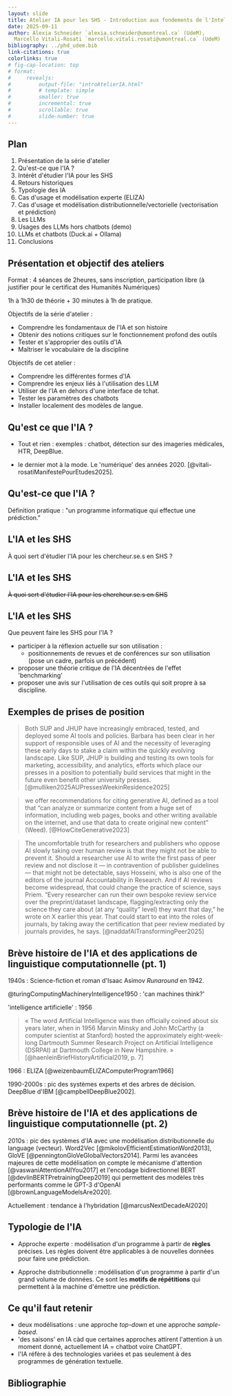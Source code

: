 ```yaml
---
layout: slide
title: Atelier IA pour les SHS - Introduction aux fondements de l'Intelligence Artificielle
date: 2025-09-11
author: Alexia Schneider `alexia.schneider@umontreal.ca` (UdeM), 
  Marcello Vitali-Rosati `marcello.vitali.rosati@umontreal.ca` (UdeM)
bibliography: ../phd_udem.bib
link-citations: true
colorlinks: true
# fig-cap-location: top
# format:
#     revealjs: 
#         output-file: "introAtelierIA.html" 
#         # template: simple
#         smaller: true
#         incremental: true
#         scrollable: true
#         slide-number: true
---
```


## Plan 

1. Présentation de la série d'atelier 
2. Qu'est-ce que l'IA ? 
3. Intérêt d'étudier l'IA pour les SHS
4. Retours historiques
5. Typologie des IA
6. Cas d'usage et modélisation experte (ELIZA)
7. Cas d'usage et modélisation distributionnelle/vectorielle (vectorisation et prédiction)
8. Les LLMs
9. Usages des LLMs hors chatbots (demo)
10. LLMs et chatbots (Duck.ai + Ollama)
11. Conclusions

## Présentation et objectif des ateliers 

Format : 4 séances de 2heures, sans inscription, participation libre (à justifier pour le certificat des Humanités Numériques)

1h à 1h30 de théorie + 30 minutes à 1h de pratique.

Objectifs de la série d'atelier : 

- Comprendre les fondamentaux de l'IA et son histoire
- Obtenir des notions critiques sur le fonctionnement profond des outils
- Tester et s'approprier des outils d'IA 
- Maîtriser le vocabulaire de la discipline

Objectifs de cet atelier : 

- Comprendre les différentes formes d'IA
- Comprendre les enjeux liés à l'utilisation des LLM
- Utiliser de l'IA en dehors d'une interface de tchat.
- Tester les paramètres des chatbots
- Installer localement des modèles de langue.

## Qu'est ce que l'IA ? 

- Tout et rien : exemples : chatbot, détection sur des imageries médicales, HTR, DeepBlue. 

- le dernier mot à la mode. Le 'numérique' des années 2020. [@vitali-rosatiManifestePourEtudes2025]. 

## Qu'est-ce que l'IA ? 

Définition pratique : "un programme informatique qui effectue une prédiction." 

## L'IA et les SHS

À quoi sert d'étudier l'IA pour les chercheur.se.s en SHS ? 


## L'IA et les SHS

~~À quoi sert d'étudier l'IA pour les chercheur.se.s en SHS~~

## L'IA et les SHS

Que peuvent faire les SHS pour l'IA ? 

- participer à la réflexion actuelle sur son utilisation : 
    - positionnements de revues et de conférences sur son utilisation (pose un cadre, parfois un précédent)
- proposer une théorie critique de l'IA décentrées de l'effet 'benchmarking'
- proposer une avis sur l'utilisation de ces outils qui soit propre à sa discipline.


## Exemples de prises de position 

>Both SUP and JHUP have increasingly embraced, tested, and deployed some AI tools and policies. Barbara has been clear in her support of responsible uses of AI and the necessity of leveraging these early days to stake a claim within the quickly evolving landscape. Like SUP, JHUP is building and testing its own tools for marketing, accessibility, and analytics, efforts which place our presses in a position to potentially build services that might in the future even benefit other university presses. [@mulliken2025AUPressesWeekinResidence2025]

>we offer recommendations for citing generative AI, defined as a tool that “can analyze or summarize content from a huge set of information, including web pages, books and other writing available on the internet, and use that data to create original new content” (Weed). [@HowCiteGenerative2023]

> The uncomfortable truth for researchers and publishers who oppose AI slowly taking over human review is that they might not be able to prevent it. Should a researcher use AI to write the first pass of peer review and not disclose it — in contravention of publisher guidelines — that might not be detectable, says Hosseini, who is also one of the editors of the journal Accountability in Research. And if AI reviews become widespread, that could change the practice of science, says Priem. “Every researcher can run their own bespoke review service over the preprint/dataset landscape, flagging/extracting only the science they care about (at any “quality” level) they want that day,” he wrote on X earlier this year. That could start to eat into the roles of journals, by taking away the certification that peer review mediated by journals provides, he says.
[@naddafAITransformingPeer2025]


## Brève histoire de l'IA et des applications de linguistique computationnelle (pt. 1)

1940s : Science-fiction et roman d'Isaac Asimov _Runaround_ en 1942. 

@turingComputingMachineryIntelligence1950 : 'can machines think?'

'intelligence artificielle' : 1956 

>« The word Artificial Intelligence was then officially coined about six years later, when in 1956 Marvin Minsky and John McCarthy (a computer scientist at Stanford) hosted the approximately eight-week-long Dartmouth Summer Research Project on Artificial Intelligence (DSRPAI) at Dartmouth College in New Hampshire. » [@haenleinBriefHistoryArtificial2019, p. 7]

1966 : ELIZA [@weizenbaumELIZAComputerProgram1966]

1990-2000s : pic des systèmes experts et des arbres de décision. DeepBlue d'IBM [@campbellDeepBlue2002]. 


## Brève histoire de l'IA et des applications de linguistique computationnelle (pt. 2)

2010s : pic des systèmes d'IA avec une modélisation distributionnelle du language (vecteur). Word2Vec [@mikolovEfficientEstimationWord2013], GloVE [@penningtonGloVeGlobalVectors2014]. Parmi les avancées majeures de cette modélisation on compte le mécanisme d'attention [@vaswaniAttentionAllYou2017] et l'encodage bidirectionnel BERT [@devlinBERTPretrainingDeep2019] qui permettent des modèles très performants comme le GPT-3 d'OpenAI [@brownLanguageModelsAre2020]. 

Actuellement : tendance à l'hybridation [@marcusNextDecadeAI2020]

## Typologie de l'IA

- Approche experte : modélisation d'un programme à partir de **règles** précises. Les règles doivent être applicables à de nouvelles données pour faire une prédiction.

- Approche distributionnelle : modélisation d'un programme à partir d'un grand volume de données. Ce sont les **motifs de répétitions** qui permettent à la machine d'émettre une prédiction. 

## Ce qu'il faut retenir

- deux modélisations : une approche _top-down_ et une approche _sample-based_. 
- 'des saisons' en IA càd que certaines approches attirent l'attention à un moment donné, actuellement IA = chatbot voire ChatGPT. 
- l'IA réfère à des technologies variées et pas seulement à des programmes de génération textuelle. 









## Bibliographie
